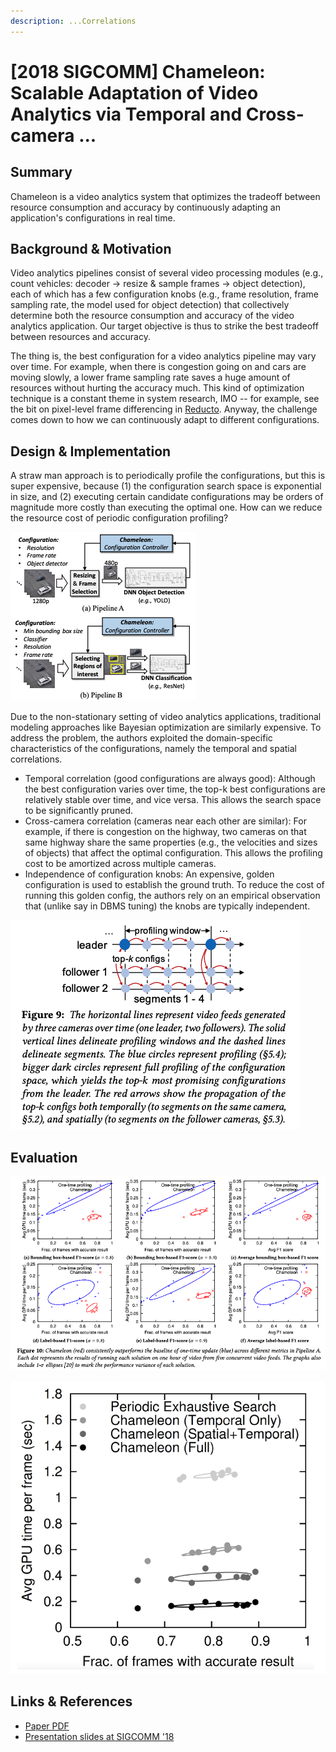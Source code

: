 ```yaml
---
description: ...Correlations
---
```


# \[2018 SIGCOMM] Chameleon: Scalable Adaptation of Video Analytics via Temporal and Cross-camera ...

## Summary

Chameleon is a video analytics system that optimizes the tradeoff between resource consumption and accuracy by continuously adapting an application's configurations in real time.

## Background & Motivation

Video analytics pipelines consist of several video processing modules (e.g., count vehicles: decoder -> resize & sample frames -> object detection), each of which has a few configuration knobs (e.g., frame resolution, frame sampling rate, the model used for object detection) that collectively determine both the resource consumption and accuracy of the video analytics application. Our target objective is thus to strike the best tradeoff between resources and accuracy.

The thing is, the best configuration for a video analytics pipeline may vary over time. For example, when there is congestion going on and cars are moving slowly, a lower frame sampling rate saves a huge amount of resources without hurting the accuracy much. This kind of optimization technique is a constant theme in system research, IMO -- for example, see the bit on pixel-level frame differencing in [Reducto](2020-sigcomm-reducto-on-camera-filtering-for-resource-efficient-real-time-video-analytics/#background-and-motivation). Anyway, the challenge comes down to how we can continuously adapt to different configurations.

## Design & Implementation

A straw man approach is to periodically profile the configurations, but this is super expensive, because (1) the configuration search space is exponential in size, and (2) executing certain candidate configurations may be orders of magnitude more costly than executing the optimal one. How can we reduce the resource cost of periodic configuration profiling?

![Chameleon's periodic reprofiling pipeline](<../../.gitbook/assets/Screen Shot 2022-03-04 at 8.57.41 PM.png>)

Due to the non-stationary setting of video analytics applications, traditional modeling approaches like Bayesian optimization are similarly expensive. To address the problem, the authors exploited the domain-specific characteristics of the configurations, namely the temporal and spatial correlations.

* Temporal correlation (good configurations are always good): Although the best configuration varies over time, the top-k best configurations are relatively stable over time, and vice versa. This allows the search space to be significantly pruned.
* Cross-camera correlation (cameras near each other are similar): For example, if there is congestion on the highway, two cameras on that same highway share the same properties (e.g., the velocities and sizes of objects) that affect the optimal configuration. This allows the profiling cost to be amortized across multiple cameras.
* Independence of configuration knobs: An expensive, golden configuration is used to establish the ground truth. To reduce the cost of running this golden config, the authors rely on an empirical observation that (unlike say in DBMS tuning) the knobs are typically independent.

![](<../../.gitbook/assets/Screen Shot 2022-03-04 at 9.00.08 PM.png>)

## Evaluation

![Chameleon good!](<../../.gitbook/assets/Screen Shot 2022-03-04 at 9.00.37 PM.png>)

![Contribution breakdown](<../../.gitbook/assets/Screen Shot 2022-03-04 at 8.56.23 PM.png>)

## Links & References

* [Paper PDF](https://people.cs.uchicago.edu/\~junchenj/docs/Chameleon\_SIGCOMM\_CameraReady\_faceblurred.pdf)
* [Presentation slides at SIGCOMM '18](https://conferences.sigcomm.org/sigcomm/2018/files/slides/paper\_5.2.pptx)
